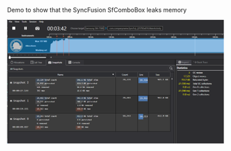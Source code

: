 Demo to show that the SyncFusion SfComboBox leaks memory

![MemProfile](https://github.com/b099l3/SyncFusionComboBoxPrism/blob/master/2019-08-01%2015_22_26-Xamarin%20Profiler%20-%20com.companyname.SyncFusionComboBoxPrism.png?raw=true)

